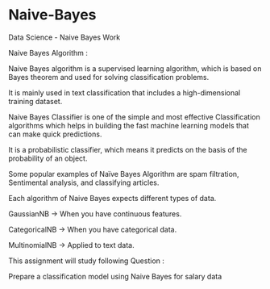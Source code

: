 # Naive-Bayes

Data Science - Naive Bayes Work

Naive Bayes Algorithm :

Naive Bayes algorithm is a supervised learning algorithm, which is based on Bayes theorem and used for solving classification problems.

It is mainly used in text classification that includes a high-dimensional training dataset.

Naive Bayes Classifier is one of the simple and most effective Classification algorithms which helps in building the fast machine learning models that can make quick predictions.

It is a probabilistic classifier, which means it predicts on the basis of the probability of an object.

Some popular examples of Naïve Bayes Algorithm are spam filtration, Sentimental analysis, and classifying articles.

Each algorithm of Naive Bayes expects different types of data.

GaussianNB → When you have continuous features.

CategoricalNB → When you have categorical data.

MultinomialNB → Applied to text data.

This assignment will study following Question :

Prepare a classification model using Naive Bayes for salary data
